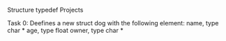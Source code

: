 Structure typedef Projects

Task 0:
Deefines a new struct dog with the following element:
name, type char *
age, type float
owner, type char *
